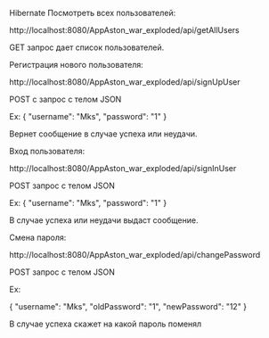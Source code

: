 Hibernate
Посмотреть всех пользователей:

http://localhost:8080/AppAston_war_exploded/api/getAllUsers

GET запрос дает список пользователей.

Регистрация нового пользователя:

http://localhost:8080/AppAston_war_exploded/api/signUpUser

POST с запрос с телом JSON

Ex:
{
    "username": "Mks",
    "password": "1"
}

Вернет сообщение в случае успеха или неудачи.

Вход пользователя:

http://localhost:8080/AppAston_war_exploded/api/signInUser

POST запрос с телом JSON

Ex:
{
    "username": "Mks",
    "password": "1"
}

В случае успеха или неудачи выдаст сообщение.

Смена пароля:

http://localhost:8080/AppAston_war_exploded/api/changePassword

POST запрос с телом JSON

Ex:

{
    "username": "Mks",
    "oldPassword": "1",
    "newPassword": "12"
}

В случае успеха скажет на какой пароль поменял
